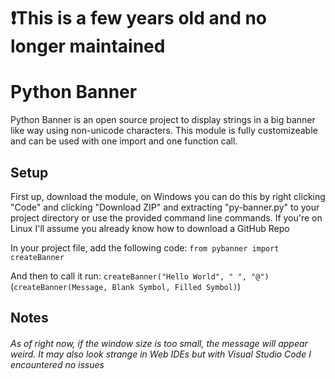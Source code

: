 # ❗This is a few years old and no longer maintained

# Python Banner
Python Banner is an open source project to display strings in a big banner like way using non-unicode characters.
This module is fully customizeable and can be used with one import and one function call.

## Setup
First up, download the module, on Windows you can do this by right clicking "Code" and clicking "Download ZIP" and extracting "py-banner.py" to your project directory or use the provided command line commands. If you're on Linux I'll assume you already know how to download a GitHub Repo

In your project file, add the following code:
`from pybanner import createBanner`

And then to call it run:
`createBanner("Hello World", " ", "@")`
(`createBanner(Message, Blank Symbol, Filled Symbol)`)

## Notes
  ###### As of right now, if the window size is too small, the message will appear weird. It may also look strange in Web IDEs but with Visual Studio Code I encountered no issues



